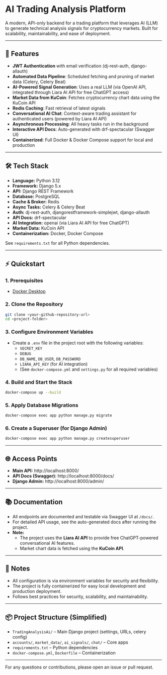 # AI Trading Analysis Platform

A modern, API-only backend for a trading platform that leverages AI (LLM) to generate technical analysis signals for cryptocurrency markets. Built for scalability, maintainability, and ease of deployment.

---

## 🚀 Features
- **JWT Authentication** with email verification (dj-rest-auth, django-allauth)
- **Automated Data Pipeline**: Scheduled fetching and pruning of market data (Celery, Celery Beat)
- **AI-Powered Signal Generation**: Uses a real LLM (via OpenAI API, integrated through Liara AI API for free ChatGPT access)
- **Market Data from KuCoin**: Fetches cryptocurrency chart data using the KuCoin API
- **Redis Caching**: Fast retrieval of latest signals
- **Conversational AI Chat**: Context-aware trading assistant for authenticated users (powered by Liara AI API)
- **Asynchronous Processing**: All heavy tasks run in the background
- **Interactive API Docs**: Auto-generated with drf-spectacular (Swagger UI)
- **Containerized**: Full Docker & Docker Compose support for local and production

---

## 🛠️ Tech Stack
- **Language:** Python 3.12
- **Framework:** Django 5.x
- **API:** Django REST Framework
- **Database:** PostgreSQL
- **Cache & Broker:** Redis
- **Async Tasks:** Celery & Celery Beat
- **Auth:** dj-rest-auth, djangorestframework-simplejwt, django-allauth
- **API Docs:** drf-spectacular
- **AI Integration:** openai (via Liara AI API for free ChatGPT)
- **Market Data:** KuCoin API
- **Containerization:** Docker, Docker Compose

See `requirements.txt` for all Python dependencies.

---

## ⚡ Quickstart

### 1. Prerequisites
- [Docker Desktop](https://www.docker.com/products/docker-desktop/)

### 2. Clone the Repository
```bash
git clone <your-github-repository-url>
cd <project-folder>
```

### 3. Configure Environment Variables
- Create a `.env` file in the project root with the following variables:
  - `SECRET_KEY`
  - `DEBUG`
  - `DB_NAME`, `DB_USER`, `DB_PASSWORD`
  - `LIARA_API_KEY` (for AI integration)
  - (See `docker-compose.yml` and `settings.py` for all required variables)

### 4. Build and Start the Stack
```bash
docker-compose up --build
```

### 5. Apply Database Migrations
```bash
docker-compose exec app python manage.py migrate
```

### 6. Create a Superuser (for Django Admin)
```bash
docker-compose exec app python manage.py createsuperuser
```

---

## 🌐 Access Points
- **Main API:** http://localhost:8000/
- **API Docs (Swagger):** http://localhost:8000/docs/
- **Django Admin:** http://localhost:8000/admin/

---

## 📚 Documentation
- All endpoints are documented and testable via Swagger UI at `/docs/`.
- For detailed API usage, see the auto-generated docs after running the project.
- **Note:**
  - The project uses the **Liara AI API** to provide free ChatGPT-powered conversational AI features.
  - Market chart data is fetched using the **KuCoin API**.

---

## 📝 Notes
- All configuration is via environment variables for security and flexibility.
- The project is fully containerized for easy local development and production deployment.
- Follows best practices for security, scalability, and maintainability.

---

## 📦 Project Structure (Simplified)
- `TradingAnalysisAi/` – Main Django project (settings, URLs, celery config)
- `accounts/`, `market_data/`, `ai_signals/`, `chat/` – Core apps
- `requirements.txt` – Python dependencies
- `docker-compose.yml`, `Dockerfile` – Containerization

---

For any questions or contributions, please open an issue or pull request.
